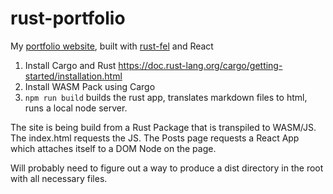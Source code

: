 # rust-portfolio

My [portfolio website](https://tostaylo.github.io), built with [rust-fel](https://github.com/tostaylo/rust-fel) and React

1. Install Cargo and Rust https://doc.rust-lang.org/cargo/getting-started/installation.html
2. Install WASM Pack using Cargo
3. `npm run build` builds the rust app, translates markdown files to html, runs a local node server.

The site is being build from a Rust Package that is transpiled to WASM/JS. The index.html requests the JS. The Posts page requests a React App which attaches itself to a DOM Node on the page.

Will probably need to figure out a way to produce a dist directory in the root with all necessary files.
